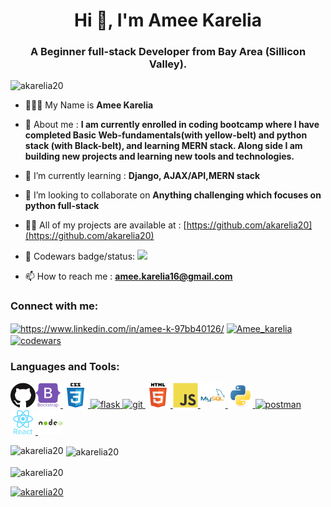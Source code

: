 <h1 align="center"> Hi 👋, I'm Amee Karelia </h1>
<h3 align="center">A Beginner full-stack Developer from Bay Area (Sillicon Valley).</h3>

<p align="left"> <img src="https://komarev.com/ghpvc/?username=akarelia20&label=Profile%20views&color=0e75b6&style=flat" alt="akarelia20" /> </p>


- 💁🏻‍♀️ My Name is **Amee Karelia**

- 💬 About me : **I am currently enrolled in coding bootcamp where I have completed Basic Web-fundamentals(with yellow-belt) and python stack (with Black-belt), and learning MERN stack. Along side I am building new projects and learning new tools and technologies.**

- 🌱 I’m currently learning : **Django, AJAX/API,MERN stack**

- 👯 I’m looking to collaborate on  **Anything challenging which focuses on python full-stack**

- 👨‍💻 All of my projects are available at : [https://github.com/akarelia20](https://github.com/akarelia20)

- 🌟 Codewars badge/status: <img src="https://www.codewars.com/users/akarelia20/badges/micro">

- 📫 How to reach me : **amee.karelia16@gmail.com**



<h3 align="left">Connect with me:</h3>
<p align="left">
<a href="https://linkedin.com/in/https://www.linkedin.com/in/amee-k-97bb40126/" target="blank"><img align="center" src="https://raw.githubusercontent.com/rahuldkjain/github-profile-readme-generator/master/src/images/icons/Social/linked-in-alt.svg" alt="https://www.linkedin.com/in/amee-k-97bb40126/" height="30" width="40" /></a>
<a href="https://www.hackerrank.com/Amee_karelia16" target="blank"><img align="center" src="https://raw.githubusercontent.com/rahuldkjain/github-profile-readme-generator/master/src/images/icons/Social/hackerrank.svg" alt="Amee_karelia" height="30" width="40" /></a>
<a href="https://www.codewars.com/users/akarelia20"> <img align="center" src="https://www.codewars.com/packs/assets/logo.61192cf7.svg" alt="codewars" width="40" height="30" /> </a> 
</p>

<h3 align="left">Languages and Tools:</h3>
<p align="left"> <a href="https://getbootstrap.com" target="_blank" rel="noreferrer"> <img src="https://raw.githubusercontent.com/devicons/devicon/master/icons/bootstrap/bootstrap-plain-wordmark.svg" alt="bootstrap" width="40" height="40"/> </a> <a href="https://www.w3schools.com/css/" target="_blank" rel="noreferrer"> <img src="https://raw.githubusercontent.com/devicons/devicon/master/icons/css3/css3-original-wordmark.svg" alt="css3" width="40" height="40"/> </a> 
<a href="https://flask.palletsprojects.com/" target="_blank" rel="noreferrer"> <img src="https://www.vectorlogo.zone/logos/pocoo_flask/pocoo_flask-icon.svg" alt="flask" width="40" height="40"/> </a> <a href="https://git-scm.com/" target="_blank" rel="noreferrer"> <img src="https://www.vectorlogo.zone/logos/git-scm/git-scm-icon.svg" alt="git" width="40" height="40"/> </a> <a href="https://www.w3.org/html/" target="_blank" rel="noreferrer"> <img src="https://raw.githubusercontent.com/devicons/devicon/master/icons/html5/html5-original-wordmark.svg" alt="html5" width="40" height="40"/> </a> <a href="https://developer.mozilla.org/en-US/docs/Web/JavaScript" target="_blank" rel="noreferrer"> <img src="https://raw.githubusercontent.com/devicons/devicon/master/icons/javascript/javascript-original.svg" alt="javascript" width="40" height="40"/> </a> <a href="https://www.mysql.com/" target="_blank" rel="noreferrer"> <img src="https://raw.githubusercontent.com/devicons/devicon/master/icons/mysql/mysql-original-wordmark.svg" alt="mysql" width="40" height="40"/> </a> <a href="https://www.python.org" target="_blank" rel="noreferrer"> <img src="https://raw.githubusercontent.com/devicons/devicon/master/icons/python/python-original.svg" alt="python" width="40" height="40"/> </a> <img align="left" alt="GitHub" width="40" height="40"src="https://raw.githubusercontent.com/github/explore/78df643247d429f6cc873026c0622819ad797942/topics/github/github.png" /> <a href="https://postman.com" target="_blank" rel="noreferrer"> <img src="https://www.vectorlogo.zone/logos/getpostman/getpostman-icon.svg" alt="postman" width="40" height="40"/> </a> <a href="https://reactjs.org/" target="_blank" rel="noreferrer"> <img src="https://raw.githubusercontent.com/devicons/devicon/master/icons/react/react-original-wordmark.svg" alt="react" width="40" height="40"/> </a>
  <a href="https://nodejs.org" target="_blank" rel="noreferrer"> <img src="https://raw.githubusercontent.com/devicons/devicon/master/icons/nodejs/nodejs-original-wordmark.svg" alt="nodejs" width="40" height="40"/> </a> 
</p>

<p><img align="left" src="https://github-readme-stats.vercel.app/api/top-langs?username=akarelia20&show_icons=true&locale=en&layout=compact" alt="akarelia20" /></p>

<p>&nbsp;<img align="center" src="https://github-readme-stats.vercel.app/api?username=akarelia20&show_icons=true&locale=en" alt="akarelia20" /></p>

<p><img align="center" src="https://github-readme-streak-stats.herokuapp.com/?user=akarelia20&" alt="akarelia20" /></p>

<p align="left"> <a href="https://github.com/ryo-ma/github-profile-trophy"><img src="https://github-profile-trophy.vercel.app/?username=akarelia20" alt="akarelia20" /></a> </p>
